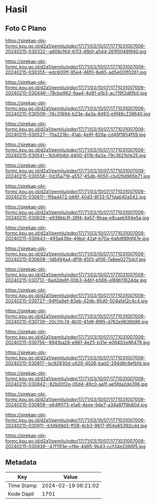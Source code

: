 # Hasil

## Foto C Plano

https://sirekap-obj-formc.kpu.go.id/d2a1/pemilu/pdpr/17/71/03/10/07/1771031007009-20240215-030332--a608cf64-6113-4fb0-a54d-261f00499f40.jpg

https://sirekap-obj-formc.kpu.go.id/d2a1/pemilu/pdpr/17/71/03/10/07/1771031007009-20240215-030355--edc600ff-95e4-46f0-8e85-ad5e001f0261.jpg

https://sirekap-obj-formc.kpu.go.id/d2a1/pemilu/pdpr/17/71/03/10/07/1771031007009-20240215-030446--78cbe962-9aa4-4d91-a1b3-ac719f2d6fb0.jpg

https://sirekap-obj-formc.kpu.go.id/d2a1/pemilu/pdpr/17/71/03/10/07/1771031007009-20240215-030509--74c31894-b23e-4a3a-8493-e5f48c239640.jpg

https://sirekap-obj-formc.kpu.go.id/d2a1/pemilu/pdpr/17/71/03/10/07/1771031007009-20240215-030527--70a2218c-41ab-4e9f-829a-cd49f1854f59.jpg

https://sirekap-obj-formc.kpu.go.id/d2a1/pemilu/pdpr/17/71/03/10/07/1771031007009-20240215-030541--1b54fb8d-4400-4116-8a3a-79c3621b1e25.jpg

https://sirekap-obj-formc.kpu.go.id/d2a1/pemilu/pdpr/17/71/03/10/07/1771031007009-20240215-030558--0d35a719-a557-45db-9050-cbd29d965b71.jpg

https://sirekap-obj-formc.kpu.go.id/d2a1/pemilu/pdpr/17/71/03/10/07/1771031007009-20240215-030611--1f9ad472-b66f-40d3-8f33-571da640a542.jpg

https://sirekap-obj-formc.kpu.go.id/d2a1/pemilu/pdpr/17/71/03/10/07/1771031007009-20240215-030629--e938bb3f-38f4-4a57-9baa-e8caeb594e5a.jpg

https://sirekap-obj-formc.kpu.go.id/d2a1/pemilu/pdpr/17/71/03/10/07/1771031007009-20240215-030643--493a439e-49bd-42af-b70a-6a6df89df47e.jpg

https://sirekap-obj-formc.kpu.go.id/d2a1/pemilu/pdpr/17/71/03/10/07/1771031007009-20240215-030658--1d6494a4-df19-45f3-af06-7a8ee0275dcf.jpg

https://sirekap-obj-formc.kpu.go.id/d2a1/pemilu/pdpr/17/71/03/10/07/1771031007009-20240215-030712--6ad2de6f-00b3-44b1-b566-a189b11624de.jpg

https://sirekap-obj-formc.kpu.go.id/d2a1/pemilu/pdpr/17/71/03/10/07/1771031007009-20240215-030727--94f0a9ef-83eb-42db-95d0-504afa12c4c4.jpg

https://sirekap-obj-formc.kpu.go.id/d2a1/pemilu/pdpr/17/71/03/10/07/1771031007009-20240215-030739--20c31c74-4b10-41d8-8f65-d762e9636b96.jpg

https://sirekap-obj-formc.kpu.go.id/d2a1/pemilu/pdpr/17/71/03/10/07/1771031007009-20240215-030756--8941ba28-e981-4e25-b31e-e06402e86479.jpg

https://sirekap-obj-formc.kpu.go.id/d2a1/pemilu/pdpr/17/71/03/10/07/1771031007009-20240215-030817--bc92830d-c620-4026-bad2-294d9c6efbfd.jpg

https://sirekap-obj-formc.kpu.go.id/d2a1/pemilu/pdpr/17/71/03/10/07/1771031007009-20240215-030842--82b00f2e-05d4-49c0-aa1f-ae5fda2de396.jpg

https://sirekap-obj-formc.kpu.go.id/d2a1/pemilu/pdpr/17/71/03/10/07/1771031007009-20240215-030859--e64ff073-e1a6-4eee-9de7-a34a87f9b80d.jpg

https://sirekap-obj-formc.kpu.go.id/d2a1/pemilu/pdpr/17/71/03/10/07/1771031007009-20240215-030911--b1d949d3-ff08-4cb3-9617-954e65392cdd.jpg

https://sirekap-obj-formc.kpu.go.id/d2a1/pemilu/pdpr/17/71/03/10/07/1771031007009-20240215-030939--47f11f3e-cf6e-4d85-9b43-ccf34e2066f5.jpg


## Metadata

| Key        | Value               |
| ---------- | ------------------- |
| Time Stamp | 2024-02-19 06:21:02 |
| Kode Dapil | 1701                |



